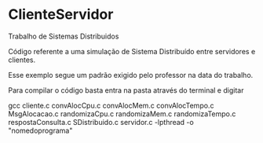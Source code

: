 # ClienteServidor

Trabalho de Sistemas Distribuidos


Código referente a uma simulação de Sistema Distribuído entre servidores e clientes.

Esse exemplo segue um padrão exigido pelo professor na data do trabalho.

Para compilar o código basta entra na pasta através do terminal e digitar

gcc cliente.c convAlocCpu.c convAlocMem.c convAlocTempo.c MsgAlocacao.c randomizaCpu.c randomizaMem.c randomizaTempo.c respostaConsulta.c SDistribuido.c servidor.c -lpthread -o "nomedoprograma"
